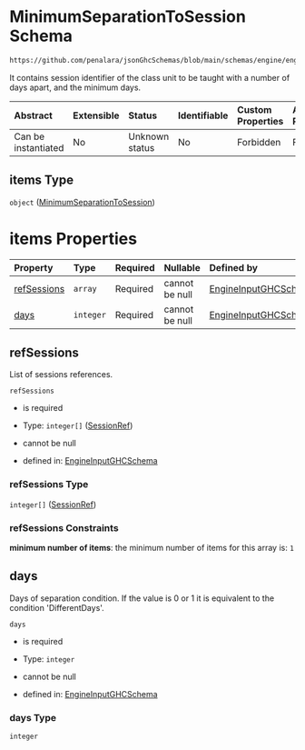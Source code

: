 # MinimumSeparationToSession Schema

```txt
https://github.com/penalara/jsonGhcSchemas/blob/main/schemas/engine/engineSpecification.schema.json#/properties/sessions/items/properties/sessionRelations/properties/minimumSeparationTo/items
```

It contains session identifier of the class unit to be taught with a number of days apart, and the minimum days.

| Abstract            | Extensible | Status         | Identifiable | Custom Properties | Additional Properties | Access Restrictions | Defined In                                                                                               |
| :------------------ | :--------- | :------------- | :----------- | :---------------- | :-------------------- | :------------------ | :------------------------------------------------------------------------------------------------------- |
| Can be instantiated | No         | Unknown status | No           | Forbidden         | Forbidden             | none                | [engineSpecification.schema.json\*](../../../out/engineSpecification.schema.json "open original schema") |

## items Type

`object` ([MinimumSeparationToSession](enginespecification-properties-sessions-session-properties-sessionrelations-properties-minimumseparationto-minimumseparationtosession.md))

# items Properties

| Property                    | Type      | Required | Nullable       | Defined by                                                                                                                                                                                                                                                                                                                                                                                                       |
| :-------------------------- | :-------- | :------- | :------------- | :--------------------------------------------------------------------------------------------------------------------------------------------------------------------------------------------------------------------------------------------------------------------------------------------------------------------------------------------------------------------------------------------------------------- |
| [refSessions](#refsessions) | `array`   | Required | cannot be null | [EngineInputGHCSchema](enginespecification-properties-sessions-session-properties-sessionrelations-properties-minimumseparationto-minimumseparationtosession-properties-sessionrefs.md "https://github.com/penalara/jsonGhcSchemas/blob/main/schemas/engine/engineSpecification.schema.json#/properties/sessions/items/properties/sessionRelations/properties/minimumSeparationTo/items/properties/refSessions") |
| [days](#days)               | `integer` | Required | cannot be null | [EngineInputGHCSchema](enginespecification-properties-sessions-session-properties-sessionrelations-properties-minimumseparationto-minimumseparationtosession-properties-days.md "https://github.com/penalara/jsonGhcSchemas/blob/main/schemas/engine/engineSpecification.schema.json#/properties/sessions/items/properties/sessionRelations/properties/minimumSeparationTo/items/properties/days")               |

## refSessions

List of sessions references.

`refSessions`

*   is required

*   Type: `integer[]` ([SessionRef](enginespecification-properties-sessions-session-properties-sessionrelations-properties-minimumseparationto-minimumseparationtosession-properties-sessionrefs-sessionref.md))

*   cannot be null

*   defined in: [EngineInputGHCSchema](enginespecification-properties-sessions-session-properties-sessionrelations-properties-minimumseparationto-minimumseparationtosession-properties-sessionrefs.md "https://github.com/penalara/jsonGhcSchemas/blob/main/schemas/engine/engineSpecification.schema.json#/properties/sessions/items/properties/sessionRelations/properties/minimumSeparationTo/items/properties/refSessions")

### refSessions Type

`integer[]` ([SessionRef](enginespecification-properties-sessions-session-properties-sessionrelations-properties-minimumseparationto-minimumseparationtosession-properties-sessionrefs-sessionref.md))

### refSessions Constraints

**minimum number of items**: the minimum number of items for this array is: `1`

## days

Days of separation condition. If the value is 0 or 1 it is equivalent to the condition 'DifferentDays'.

`days`

*   is required

*   Type: `integer`

*   cannot be null

*   defined in: [EngineInputGHCSchema](enginespecification-properties-sessions-session-properties-sessionrelations-properties-minimumseparationto-minimumseparationtosession-properties-days.md "https://github.com/penalara/jsonGhcSchemas/blob/main/schemas/engine/engineSpecification.schema.json#/properties/sessions/items/properties/sessionRelations/properties/minimumSeparationTo/items/properties/days")

### days Type

`integer`
